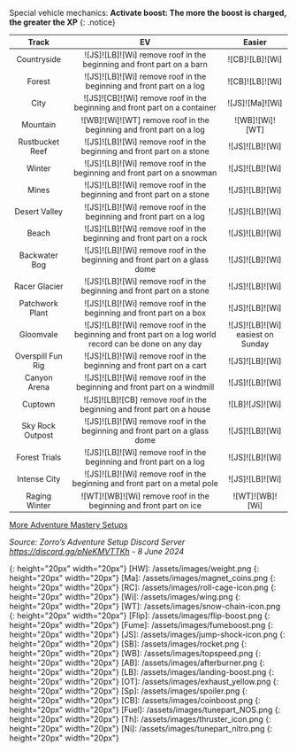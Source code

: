 Special vehicle mechanics: **Activate boost: The more the boost is charged, the greater the XP**
{: .notice}

Track | EV | Easier
:--: | :--: | :--:
Countryside | ![JS]![LB]![Wi] remove roof in the beginning and front part on a barn | ![CB]![LB]![Wi]
Forest | ![JS]![LB]![Wi] remove roof in the beginning and front part on a log | ![CB]![LB]![Wi]
City | ![JS]![CB]![Wi] remove roof in the beginning and front part on a container | ![JS]![Ma]![Wi]
Mountain | ![WB]![Wi]![WT] remove roof in the beginning and front part on a log | ![WB]![Wi]![WT]
Rustbucket Reef | ![JS]![LB]![Wi] remove roof in the beginning and front part on a stone | ![JS]![LB]![Wi]
Winter | ![JS]![LB]![Wi] remove roof in the beginning and front part on a snowman | ![JS]![LB]![Wi]
Mines | ![JS]![LB]![Wi] remove roof in the beginning and front part on a stone | ![JS]![LB]![Wi]
Desert Valley | ![JS]![LB]![Wi] remove roof in the beginning and front part on a log | ![JS]![LB]![Wi]
Beach | ![JS]![LB]![Wi] remove roof in the beginning and front part on a rock | ![JS]![LB]![Wi]
Backwater Bog | ![JS]![LB]![Wi] remove roof in the beginning and front part on a glass dome | ![JS]![LB]![Wi]
Racer Glacier | ![JS]![LB]![Wi] remove roof in the beginning and front part on a stone | ![JS]![LB]![Wi]
Patchwork Plant | ![JS]![LB]![Wi] remove roof in the beginning and front part on a box | ![JS]![LB]![Wi]
Gloomvale | ![JS]![LB]![Wi] remove roof in the beginning and front part on a log world record can be done on any day | ![JS]![LB]![Wi] easiest on Sunday
Overspill Fun Rig | ![JS]![LB]![Wi] remove roof in the beginning and front part on a cart | ![JS]![LB]![Wi]
Canyon Arena | ![JS]![LB]![Wi] remove roof in the beginning and front part on a windmill | ![JS]![LB]![Wi]
Cuptown | ![JS]![LB]![CB] remove roof in the beginning and front part on a house | ![LB]![JS]![Wi]
Sky Rock Outpost | ![JS]![LB]![Wi] remove roof in the beginning and front part on a glass dome | ![JS]![LB]![Wi]
Forest Trials | ![JS]![LB]![Wi] remove roof in the beginning and front part on a log | ![JS]![LB]![Wi]
Intense City | ![JS]![LB]![Wi] remove roof in the beginning and front part on a metal pole | ![JS]![LB]![Wi]
Raging Winter | ![WT]![WB]![Wi] remove roof in the beginning and front part on ice | ![WT]![WB]![Wi]
  

[More Adventure Mastery Setups](/info/#adventures)
  
*Source: Zorro’s Adventure Setup Discord Server https://discord.gg/pNeKMVTTKh - 8 June 2024*

[AC]: /assets/images/aircontrol.png
{: height="20px" width="20px"}
[HW]: /assets/images/weight.png
{: height="20px" width="20px"}
[Ma]: /assets/images/magnet_coins.png
{: height="20px" width="20px"}
[RC]: /assets/images/roll-cage-icon.png
{: height="20px" width="20px"}
[Wi]: /assets/images/wing.png
{: height="20px" width="20px"}
[WT]: /assets/images/snow-chain-icon.png
{: height="20px" width="20px"}
[Flip]: /assets/images/flip-boost.png
{: height="20px" width="20px"}
[Fume]: /assets/images/fumeboost.png
{: height="20px" width="20px"}
[JS]: /assets/images/jump-shock-icon.png
{: height="20px" width="20px"}
[SB]: /assets/images/rocket.png
{: height="20px" width="20px"}
[WB]: /assets/images/topspeed.png
{: height="20px" width="20px"}
[AB]: /assets/images/afterburner.png
{: height="20px" width="20px"}
[LB]: /assets/images/landing-boost.png
{: height="20px" width="20px"}
[OT]: /assets/images/exhaust_yellow.png
{: height="20px" width="20px"}
[Sp]: /assets/images/spoiler.png
{: height="20px" width="20px"}
[CB]: /assets/images/coinboost.png
{: height="20px" width="20px"}
[Fuel]: /assets/images/tunepart_NOS.png
{: height="20px" width="20px"}
[Th]: /assets/images/thruster_icon.png
{: height="20px" width="20px"}
[Ni]: /assets/images/tunepart_nitro.png
{: height="20px" width="20px"}
